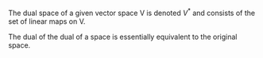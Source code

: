 The dual space of a given vector space V is denoted $V^{*}$ and consists
of the set of linear maps on V.

The dual of the dual of a space is essentially equivalent to the
original space.
